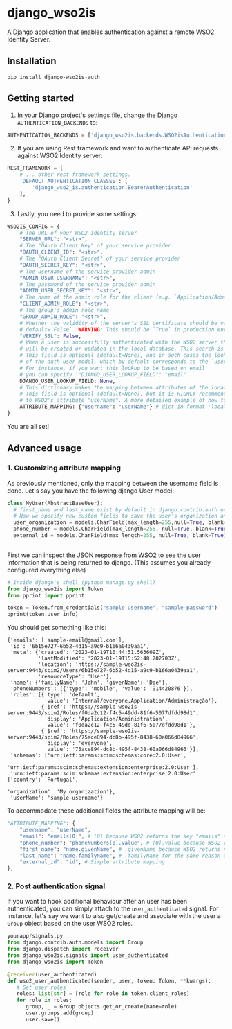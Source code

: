 # django_wso2is
A Django application that enables authentication against a remote WSO2 Identity Server.

## Installation
`pip install django-wso2is-auth`

## Getting started
1. In your Django project's settings file, change the Django `AUTHENTICATION_BACKENDS` to:

```python
AUTHENTICATION_BACKENDS = ['django_wso2is.backends.WSO2isAuthenticationBackend',]
```

2. If you are using Rest framework and want to authenticate API requests against WSO2 Identity server:
```python
REST_FRAMEWORK = {
    # ... other rest framework settings.
    'DEFAULT_AUTHENTICATION_CLASSES': [
        'django_wso2_is.authentication.BearerAuthentication'
    ],
}
```

3. Lastly, you need to provide some settings:
```python
WSO2IS_CONFIG = {
    # The URL of your WSO2 identity server
    "SERVER_URL": "<str>",
    # The "OAuth Client Key" of your service provider
    "OAUTH_CLIENT_ID": "<str>",
    # The "OAuth Client Secret" of your service provider
    "OAUTH_SECRET_KEY": "<str>",
    # The username of the service provider admin
    "ADMIN_USER_USERNAME": "<str>",
    # The password of the service provider admin
    "ADMIN_USER_SECRET_KEY": "<str>",
    # The name of the admin role for the client (e.g. `Application/Administration`)
    "CLIENT_ADMIN_ROLE": "<str>",
    # The group's admin role name
    "GROUP_ADMIN_ROLE": "<str>",
    # Whether the validity of the server's SSL certificate should be validated.
    # default=`False`. WARNING: This should be `True` in production environments.
    "VERIFY_SSL": False,
    # When a user is successfully authenticated with the WSO2 server this user
    # will be created or updated in the local database. This search is based on `DJANGO_USER_LOOKUP_FIELD`. 
    # This field is optional (default=None), and in such cases the lookup is performed based on the `USERNAME` field
    # of the auth user model, which by default corresponds to the `username` field. 
    # For instance, if you want this lookup to be based on email 
    # you can specify `"DJANGO_USER_LOOKUP_FIELD": "email"`
    DJANGO_USER_LOOKUP_FIELD: None,
    # This dictionary makes the mapping between attributes of the local user with attributes of the remote user.
    # This field is optional (default=None), but it is HIGHLY recommended you customize it. By default only `username` get's mapped
    # to WSO2's attribute "userName". A more detailed example of how to customize this field will be presented below.
    ATTRIBUTE_MAPPING: {"username": "userName"} # dict in format 'local_attribute' : 'remote_attribute'
}
```

You are all set!

## Advanced usage

### 1. Customizing attribute mapping
As previously mentioned, only the mapping between the username field is done. Let's say you have the following django User model:
```python
class MyUser(AbstractBaseUser):
  # first_name and last_name exist by default in django.contrib.auth user model
  # Now we specify new custom fields to save the user's organization and phone number from WSO2 identity server
  user_organization = models.CharField(max_length=255,null=True, blank=True)
  phone_number = models.CharField(max_length=255, null=True, blank=True)
  external_id = models.CharField(max_length=255, null=True, blank=True)
  
```
First we can inspect the JSON response from WSO2 to see the user information that is being returned to django. (This assumes you already configured everything else)
```python
# Inside django's shell (python manage.py shell)
from django_wso2is import Token
from pprint import pprint

token = Token.from_credentials("sample-username", "sample-password")
pprint(token.user_info)
```
You should get something like this:
```
{'emails': ['sample-email@gmail.com'],
 'id': '6b15e727-6b52-4d15-a9c9-b166a0439aa1',
 'meta': {'created': '2023-01-19T10:44:51.563609Z',
          'lastModified': '2023-01-19T15:52:48.282703Z',
          'location': 'https://sample-wso2is-server:9443/scim2/Users/6b15e727-6b52-4d15-a9c9-b166a0439aa1',
          'resourceType': 'User'},
 'name': {'familyName': 'John', 'givenName': 'Doe'},
 'phoneNumbers': [{'type': 'mobile', 'value': '914420876'}],
 'roles': [{'type': 'default',
            'value': 'Internal/everyone,Application/Administração'},
           {'$ref': 'https://sample-wso2is-server:9443/scim2/Roles/f0da2c12-f4c5-49dd-81f6-5077dfdd98d1',
            'display': 'Application/Administration',
            'value': 'f0da2c12-f4c5-49dd-81f6-5077dfdd98d1'},
           {'$ref': 'https://sample-wso2is-server:9443/scim2/Roles/75ace894-dc8b-495f-8438-60a066d84966',
            'display': 'everyone',
            'value': '75ace894-dc8b-495f-8438-60a066d84966'}],
 'schemas': ['urn:ietf:params:scim:schemas:core:2.0:User',
             'urn:ietf:params:scim:schemas:extension:enterprise:2.0:User'],
 'urn:ietf:params:scim:schemas:extension:enterprise:2.0:User': {'country': 'Portugal',
                                                                'organization': 'My organization'},
 'userName': 'sample-username'}
```
To accommodate these additional fields the attribute mapping will be: 
```python
"ATTRIBUTE_MAPPING": {
    "username": "userName",
    "email": "emails[0]", # [0] because WSO2 returns the key "emails" as a list
    "phone_number": "phoneNumbers[0].value", # [0].value because WSO2 returns the key "phoneNumbers" as a list of objects with key "value"
    "first_name": "name.givenName", # .givenName because WSO2 returns nested "name" object
    "last_name": "name.familyName", # .familyName for the same reason as before
    "external_id": "id", # Simple attribute mapping
},
```

### 2. Post authentication signal
If you want to hook additional behaviour after an user has been authenticated, you can simply attach to the `user_authenticated` signal. For instance, let's say we want to also get/create and associate with the user a `Group` object based on the user WSO2 roles.

```python
yourapp/signals.py
from django.contrib.auth.models import Group
from django.dispatch import receiver
from django_wso2is.signals import user_authenticated
from django_wso2is import Token

@receiver(user_authenticated)
def wso2_user_authenticated(sender, user, token: Token, **kwargs):
   # Get user roles
   roles: list[str] = [role for role in token.client_roles]
   for role in roles:
      group, _ = Group.objects.get_or_create(name=role)
      user.groups.add(group)
      user.save()
       
```

